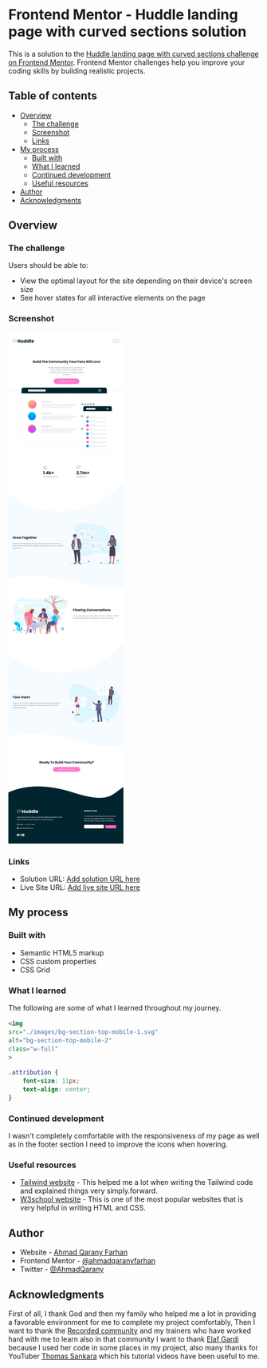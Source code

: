 # Frontend Mentor - Huddle landing page with curved sections solution

This is a solution to the [Huddle landing page with curved sections challenge on Frontend Mentor](https://www.frontendmentor.io/challenges/huddle-landing-page-with-curved-sections-5ca5ecd01e82137ec91a50f2). Frontend Mentor challenges help you improve your coding skills by building realistic projects. 

## Table of contents

- [Overview](#overview)
  - [The challenge](#the-challenge)
  - [Screenshot](#screenshot)
  - [Links](#links)
- [My process](#my-process)
  - [Built with](#built-with)
  - [What I learned](#what-i-learned)
  - [Continued development](#continued-development)
  - [Useful resources](#useful-resources)
- [Author](#author)
- [Acknowledgments](#acknowledgments)


## Overview

### The challenge

Users should be able to:

- View the optimal layout for the site depending on their device's screen size
- See hover states for all interactive elements on the page

### Screenshot

![Page Screenshot](./images/page-screenshot.jpeg)


### Links

- Solution URL: [Add solution URL here]([https://your-solution-url.com](https://www.frontendmentor.io/solutions/responsive-huddle-landing-page-using-tailwind-css-and-html-1IjB80GIg6))
- Live Site URL: [Add live site URL here]([https://your-live-site-url.com](https://ahmad-qarany-farhan-huddle-landing-pa.netlify.app/))

## My process

### Built with

- Semantic HTML5 markup
- CSS custom properties
- CSS Grid


### What I learned

The following are some of what I learned throughout my journey.

```html
<img
src="./images/bg-section-top-mobile-1.svg"
alt="bg-section-top-mobile-2"
class="w-full"
>
```
```css
.attribution {
    font-size: 11px;
    text-align: center;
}
```


### Continued development

I wasn't completely comfortable with the responsiveness of my page as well as in the footer section I need to improve the icons when hovering.

### Useful resources

- [Tailwind website](https://tailwindcss.com/) - This helped me a lot when writing the Tailwind code and explained things very simply.forward.
- [W3school website](https://w3schools.com/) - This is one of the most popular websites that is very helpful in writing HTML and CSS.


## Author

- Website - [Ahmad Qarany Farhan](https://ahmadqaranyfarhan.github.io/)
- Frontend Mentor - [@ahmadqaranyfarhan](https://www.frontendmentor.io/profile/ahmadqaranyfarhan)
- Twitter - [@AhmadQarany](https://twitter.com/AhmadQarany)


## Acknowledgments

First of all, I thank God and then my family who helped me a lot in providing a favorable environment for me to complete my project comfortably, Then I want to thank the [Recorded community](https://www.re-coded.com/) and my trainers who have worked hard with me to learn also in that community I want to thank [Elaf Gardi](https://github.com/Elaf-Gardi) because I used her code in some places in my project, also many thanks for YouTuber [Thomas Sankara](https://www.youtube.com/@tsbsankara) which his tutorial videos have been useful to me.
